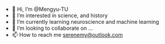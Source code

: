 - 👋 Hi, I’m @Mengyu-TU
- 👀 I’m interested in science, and history
- 🌱 I’m currently learning neuroscience and machine learning
- 💞️ I’m looking to collaborate on ...
- 📫 How to reach me serenemy@outlook.com

<!---
Mengyu-TU/Mengyu-TU is a ✨ special ✨ repository because its `README.md` (this file) appears on your GitHub profile.
You can click the Preview link to take a look at your changes.
--->
